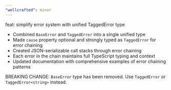 ```yaml
---
"wellcrafted": minor
---
```


feat: simplify error system with unified TaggedError type

- Combined `BaseError` and `TaggedError` into a single unified type
- Made `cause` property optional and strongly typed as `TaggedError` for error chaining
- Created JSON-serializable call stacks through error chaining
- Each error in the chain maintains full TypeScript typing and context
- Updated documentation with comprehensive examples of error chaining patterns

BREAKING CHANGE: `BaseError` type has been removed. Use `TaggedError` or `TaggedError<string>` instead.